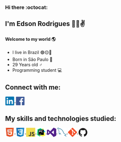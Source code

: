 ### Hi there :octocat:	
## I'm Edson Rodrigues :curly_haired_man::v:
#### Welcome to my world :earth_americas:

- I live in Brazil :green_circle::yellow_circle::large_blue_circle:	
- Born in São Paulo :round_pushpin:	
- 29 Years old :male_sign:
- Programming student :computer:	




## Connect with me:

<a href="https://www.linkedin.com/in/edson-rodrigues-2ba244174/" target="_blank">
<img align="center" alt="Edson-Linkedin" height="30" width"40" src="https://raw.githubusercontent.com/devicons/devicon/master/icons/linkedin/linkedin-original.svg"
style="max-width:100%;">
</a>
<a href="https://www.facebook.com/edsonrodrigues1994/" target="_blank">
<img align="center" alt="Edson-Facebook" height="30" width"40" src="https://raw.githubusercontent.com/devicons/devicon/master/icons/facebook/facebook-original.svg"
style="max-width:100%;">
</a>

## My skills and technologies studied:
<link rel="stylesheet" href="https://cdn.jsdelivr.net/gh/devicons/devicon@v2.11.0/devicon.min.css">


<a href="" target="_blank">
<img align="center" alt="Edson-Html" height="30" width"40" src="https://raw.githubusercontent.com/devicons/devicon/master/icons/html5/html5-original.svg"
style="max-width:100%;">
</a>

<a href="" target="_blank">
<img align="center" alt="Edson-Css" height="30" width"40" src="https://raw.githubusercontent.com/devicons/devicon/master/icons/css3/css3-original.svg"
style="max-width:100%;">
</a>

<a href="" target="_blank">
<img align="center" alt="Edson-JavaScript" height="30" width"40" src="https://raw.githubusercontent.com/devicons/devicon/master/icons/javascript/javascript-original.svg"
style="max-width:100%;">
</a>



<a href="" target="_blank">
<img align="center" alt="Edson-PyCharm" height="30" width"40" src="https://raw.githubusercontent.com/devicons/devicon/master/icons/pycharm/pycharm-original.svg"
style="max-width:100%;">
</a>

<a href="" target="_blank">
<img align="center" alt="Edson-VisualStudio" height="30" width"40" src="https://raw.githubusercontent.com/devicons/devicon/master/icons/visualstudio/visualstudio-plain.svg"
style="max-width:100%;">
</a>

<a href="" target="_blank">
<img align="center" alt="Edson-MySql" height="30" width"40" src="https://raw.githubusercontent.com/devicons/devicon/master/icons/mysql/mysql-original.svg"
style="max-width:100%;">
</a>

<a href="" target="_blank">
<img align="center" alt="Edson-Git" height="30" width"40" src="https://raw.githubusercontent.com/devicons/devicon/master/icons/git/git-original.svg"
style="max-width:100%;">
</a>

<a href="" target="_blank">
<img align="center" alt="Edson-GitHub" height="30" width"40" src="https://raw.githubusercontent.com/devicons/devicon/master/icons/github/github-original.svg"
style="max-width:100%;">
</a>

